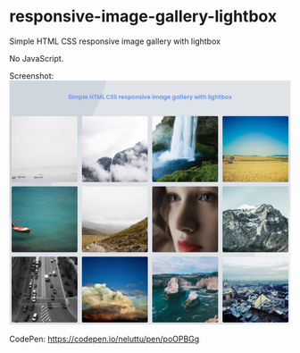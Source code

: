 # responsive-image-gallery-lightbox
Simple HTML CSS responsive image gallery with lightbox

No JavaScript.

Screenshot:
<img src="/screenshot.png">

CodePen:
https://codepen.io/neluttu/pen/poOPBGg
